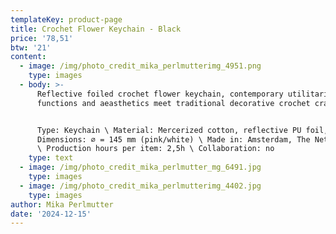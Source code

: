 ```yaml
---
templateKey: product-page
title: Crochet Flower Keychain - Black
price: '78,51'
btw: '21'
content:
  - image: /img/photo_credit_mika_perlmutterimg_4951.png
    type: images
  - body: >-
      Reflective foiled crochet flower keychain, contemporary utilitarian
      functions and aeasthetics meet traditional decorative crochet crafts.


      Type: Keychain \ Material: Mercerized cotton, reflective PU foil, metal \
      Dimensions: ⌀ = 145 mm (pink/white) \ Made in: Amsterdam, The Netherlands
      \ Production hours per item: 2,5h \ Collaboration: no
    type: text
  - image: /img/photo_credit_mika_perlmutter_mg_6491.jpg
    type: images
  - image: /img/photo_credit_mika_perlmutterimg_4402.jpg
    type: images
author: Mika Perlmutter
date: '2024-12-15'
---
```


